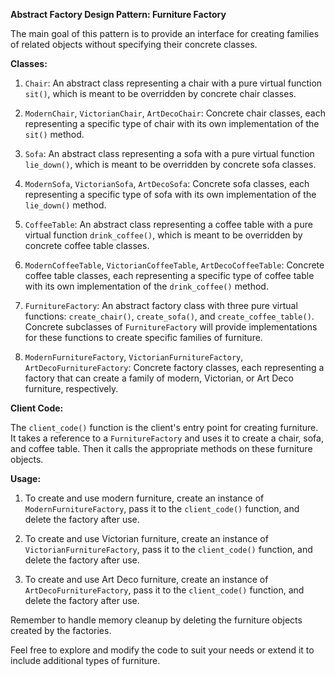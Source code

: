 **Abstract Factory Design Pattern: Furniture Factory**

The main goal of this pattern is to provide an interface for creating families of related objects without specifying their concrete classes.

**Classes:**

1. `Chair`: An abstract class representing a chair with a pure virtual function `sit()`, which is meant to be overridden by concrete chair classes.

2. `ModernChair`, `VictorianChair`, `ArtDecoChair`: Concrete chair classes, each representing a specific type of chair with its own implementation of the `sit()` method.

3. `Sofa`: An abstract class representing a sofa with a pure virtual function `lie_down()`, which is meant to be overridden by concrete sofa classes.

4. `ModernSofa`, `VictorianSofa`, `ArtDecoSofa`: Concrete sofa classes, each representing a specific type of sofa with its own implementation of the `lie_down()` method.

5. `CoffeeTable`: An abstract class representing a coffee table with a pure virtual function `drink_coffee()`, which is meant to be overridden by concrete coffee table classes.

6. `ModernCoffeeTable`, `VictorianCoffeeTable`, `ArtDecoCoffeeTable`: Concrete coffee table classes, each representing a specific type of coffee table with its own implementation of the `drink_coffee()` method.

7. `FurnitureFactory`: An abstract factory class with three pure virtual functions: `create_chair()`, `create_sofa()`, and `create_coffee_table()`. Concrete subclasses of `FurnitureFactory` will provide implementations for these functions to create specific families of furniture.

8. `ModernFurnitureFactory`, `VictorianFurnitureFactory`, `ArtDecoFurnitureFactory`: Concrete factory classes, each representing a factory that can create a family of modern, Victorian, or Art Deco furniture, respectively.

**Client Code:**

The `client_code()` function is the client's entry point for creating furniture. It takes a reference to a `FurnitureFactory` and uses it to create a chair, sofa, and coffee table. Then it calls the appropriate methods on these furniture objects.

**Usage:**

1. To create and use modern furniture, create an instance of `ModernFurnitureFactory`, pass it to the `client_code()` function, and delete the factory after use.

2. To create and use Victorian furniture, create an instance of `VictorianFurnitureFactory`, pass it to the `client_code()` function, and delete the factory after use.

3. To create and use Art Deco furniture, create an instance of `ArtDecoFurnitureFactory`, pass it to the `client_code()` function, and delete the factory after use.

Remember to handle memory cleanup by deleting the furniture objects created by the factories.

Feel free to explore and modify the code to suit your needs or extend it to include additional types of furniture.